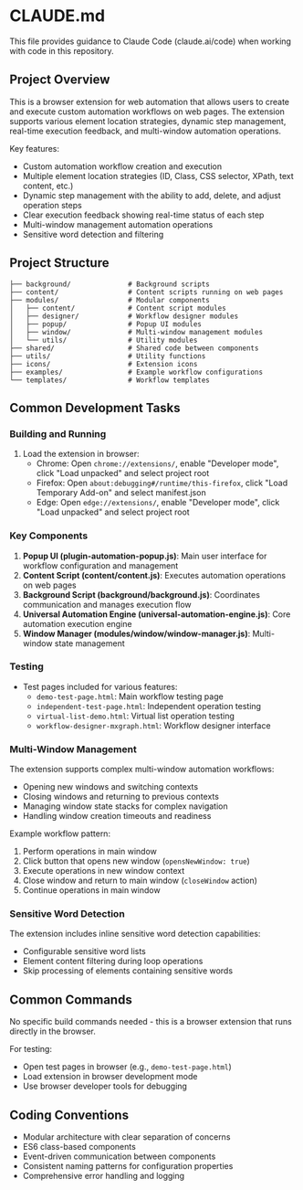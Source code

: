 # CLAUDE.md

This file provides guidance to Claude Code (claude.ai/code) when working with code in this repository.

## Project Overview

This is a browser extension for web automation that allows users to create and execute custom automation workflows on web pages. The extension supports various element location strategies, dynamic step management, real-time execution feedback, and multi-window automation operations.

Key features:
- Custom automation workflow creation and execution
- Multiple element location strategies (ID, Class, CSS selector, XPath, text content, etc.)
- Dynamic step management with the ability to add, delete, and adjust operation steps
- Clear execution feedback showing real-time status of each step
- Multi-window management automation operations
- Sensitive word detection and filtering

## Project Structure

```
├── background/              # Background scripts
├── content/                 # Content scripts running on web pages
├── modules/                 # Modular components
│   ├── content/             # Content script modules
│   ├── designer/            # Workflow designer modules
│   ├── popup/               # Popup UI modules
│   ├── window/              # Multi-window management modules
│   └── utils/               # Utility modules
├── shared/                  # Shared code between components
├── utils/                   # Utility functions
├── icons/                   # Extension icons
├── examples/                # Example workflow configurations
└── templates/               # Workflow templates
```

## Common Development Tasks

### Building and Running

1. Load the extension in browser:
   - Chrome: Open `chrome://extensions/`, enable "Developer mode", click "Load unpacked" and select project root
   - Firefox: Open `about:debugging#/runtime/this-firefox`, click "Load Temporary Add-on" and select manifest.json
   - Edge: Open `edge://extensions/`, enable "Developer mode", click "Load unpacked" and select project root

### Key Components

1. **Popup UI (plugin-automation-popup.js)**: Main user interface for workflow configuration and management
2. **Content Script (content/content.js)**: Executes automation operations on web pages
3. **Background Script (background/background.js)**: Coordinates communication and manages execution flow
4. **Universal Automation Engine (universal-automation-engine.js)**: Core automation execution engine
5. **Window Manager (modules/window/window-manager.js)**: Multi-window state management

### Testing

- Test pages included for various features:
  - `demo-test-page.html`: Main workflow testing page
  - `independent-test-page.html`: Independent operation testing
  - `virtual-list-demo.html`: Virtual list operation testing
  - `workflow-designer-mxgraph.html`: Workflow designer interface

### Multi-Window Management

The extension supports complex multi-window automation workflows:
- Opening new windows and switching contexts
- Closing windows and returning to previous contexts
- Managing window state stacks for complex navigation
- Handling window creation timeouts and readiness

Example workflow pattern:
1. Perform operations in main window
2. Click button that opens new window (`opensNewWindow: true`)
3. Execute operations in new window context
4. Close window and return to main window (`closeWindow` action)
5. Continue operations in main window

### Sensitive Word Detection

The extension includes inline sensitive word detection capabilities:
- Configurable sensitive word lists
- Element content filtering during loop operations
- Skip processing of elements containing sensitive words

## Common Commands

No specific build commands needed - this is a browser extension that runs directly in the browser.

For testing:
- Open test pages in browser (e.g., `demo-test-page.html`)
- Load extension in browser development mode
- Use browser developer tools for debugging

## Coding Conventions

- Modular architecture with clear separation of concerns
- ES6 class-based components
- Event-driven communication between components
- Consistent naming patterns for configuration properties
- Comprehensive error handling and logging